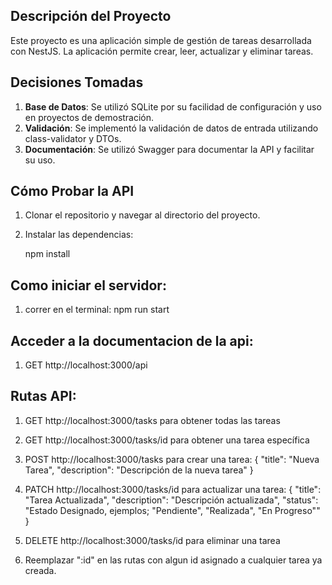 ## Descripción del Proyecto
Este proyecto es una aplicación simple de gestión de tareas desarrollada con NestJS. La aplicación permite crear, leer, actualizar y eliminar tareas.

## Decisiones Tomadas
1. **Base de Datos**: Se utilizó SQLite por su facilidad de configuración y uso en proyectos de demostración.
2. **Validación**: Se implementó la validación de datos de entrada utilizando class-validator y DTOs.
3. **Documentación**: Se utilizó Swagger para documentar la API y facilitar su uso.

## Cómo Probar la API
1. Clonar el repositorio y navegar al directorio del proyecto.
2. Instalar las dependencias:
   
   npm install 

## Como iniciar el servidor: 
1. correr en el terminal:
   npm run start 

## Acceder a la documentacion de la api: 
1. GET http://localhost:3000/api

## Rutas API: 
1. GET http://localhost:3000/tasks para obtener todas las tareas 
2. GET http://localhost:3000/tasks/id para obtener una tarea específica
3. POST http://localhost:3000/tasks  para crear una tarea: 
      {
  "title": "Nueva Tarea",
  "description": "Descripción de la nueva tarea"
}
4. PATCH http://localhost:3000/tasks/id para actualizar una tarea:
      {
  "title": "Tarea Actualizada",
  "description": "Descripción actualizada",
  "status": "Estado Designado, ejemplos; "Pendiente", "Realizada", "En Progreso""
}
5. DELETE http://localhost:3000/tasks/id para eliminar una tarea

6. Reemplazar ":id" en las rutas con algun id asignado a cualquier tarea ya creada.
























